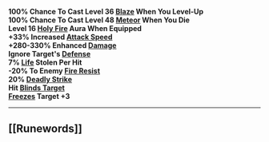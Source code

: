 **100% Chance To Cast Level 36 [Blaze](https://diablo.fandom.com/wiki/Blaze "Blaze") When You Level-Up  
100% Chance To Cast Level 48 [Meteor](https://diablo.fandom.com/wiki/Meteor_(Diablo_II) "Meteor (Diablo II)") When You Die  
Level 16 [Holy Fire](https://diablo.fandom.com/wiki/Holy_Fire "Holy Fire") Aura When Equipped  
+33% Increased [Attack Speed](https://diablo.fandom.com/wiki/Attack_Speed "Attack Speed")  
+280-330% Enhanced [Damage](https://diablo.fandom.com/wiki/Damage "Damage")  
Ignore Target's [Defense](https://diablo.fandom.com/wiki/Defense "Defense")  
7% [Life](https://diablo.fandom.com/wiki/Life "Life") Stolen Per Hit  
-20% To Enemy [Fire Resist](https://diablo.fandom.com/wiki/Fire_Resist "Fire Resist")  
20% [Deadly Strike](https://diablo.fandom.com/wiki/Deadly_Strike "Deadly Strike")  
Hit [Blinds Target](https://diablo.fandom.com/wiki/Blinds_Target "Blinds Target")  
[Freezes](https://diablo.fandom.com/wiki/Freeze "Freeze") Target +3**

---
## [[Runewords]]

